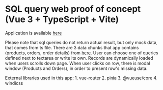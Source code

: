 # SQL query web proof of concept (Vue 3 + TypeScript + Vite)

Application is available [here](https://sql-web-query-poc-v1.vercel.app/)

Please note that sql queries do not return actual result, but only mock data, that comes from ts file. There are 3 data chunks that app contains (products, orders, order details) from [here](https://github.com/graphql-compose/graphql-compose-examples/tree/master/examples/northwind/data/csv).
User can choose one of queries defined next to textarea or write its own.
Records are dynamically loaded when users scrolls down page.
When user clicks on row, there is modal window (Products and Orders), in order to present row's missing data.

External libraries used in this app:
    1. vue-router
    2. pinia
    3. @vueuse/core
    4. windicss

